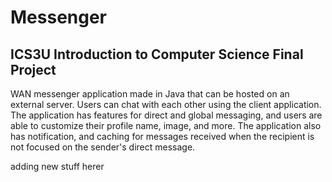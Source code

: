 # Messenger

## ICS3U Introduction to Computer Science Final Project

WAN messenger application made in Java that can be hosted on an external server. Users can chat with each other using the client application.
The application has features for direct and global messaging, and users are able to customize their profile name, image, and more.
The application also has notification, and caching for messages received when the recipient is not focused on the sender's direct message. 


adding new stuff herer